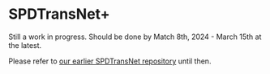 # SPDTransNet+

Still a work in progress. Should be done by Match 8th, 2024 - March 15th at the latest.

Please refer to [our earlier SPDTransNet repository](https://github.com/MathieuSeraphim/SPDTransNet) until then.
